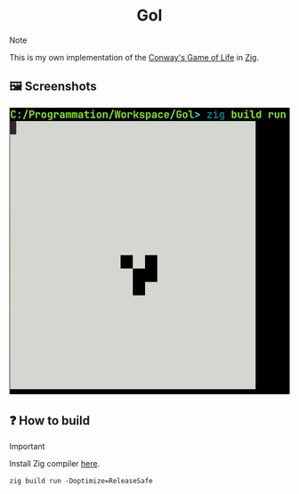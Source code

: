 <h1 align="center">
	Gol
</h1>

> [!NOTE]
> This is my own implementation of the [Conway's Game of Life](https://en.wikipedia.org/wiki/Conway%27s_Game_of_Life) in [Zig](https://ziglang.org).

## 🖼️ Screenshots
![](screenshots/screenshot1.png)

## ❓ How to build
> [!IMPORTANT]
> Install Zig compiler [here](https://ziglang.org/download/).

~~~shell
zig build run -Doptimize=ReleaseSafe
~~~
